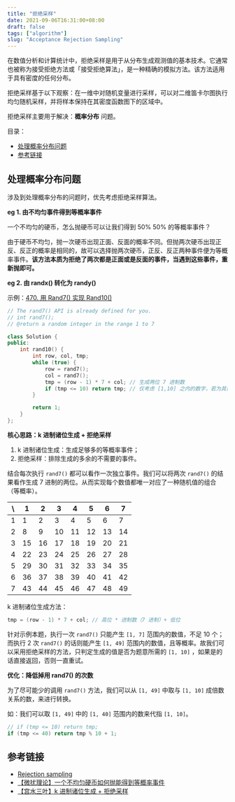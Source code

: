 ```yaml
---
title: "拒绝采样"
date: 2021-09-06T16:31:00+08:00
draft: false
tags: ["algorithm"]
slug: "Acceptance Rejection Sampling"
---
```


在数值分析和计算统计中，拒绝采样是用于从分布生成观测值的基本技术。它通常也被称为接受拒绝方法或「接受拒绝算法」，是一种精确的模拟方法。该方法适用于具有密度的任何分布。

拒绝采样基于以下观察：在一维中对随机变量进行采样，可以对二维笛卡尔图执行均匀随机采样，并将样本保持在其密度函数图下的区域中。

拒绝采样主要用于解决：**概率分布** 问题。

目录：

- [处理概率分布问题](#处理概率分布问题)
- [参考链接](#参考链接)

## 处理概率分布问题

涉及到处理概率分布的问题时，优先考虑拒绝采样算法。

**eg 1. 由不均匀事件得到等概率事件**

一个不均匀的硬币，怎么抛硬币可以让我们得到 50% 50% 的等概率事件？

由于硬币不均匀，抛一次硬币出现正面、反面的概率不同。但抛两次硬币出现正反、反正的概率是相同的，故可以选择抛两次硬币，正反、反正两种事件便为等概率事件。**该方法本质为拒绝了两次都是正面或是反面的事件，当遇到这些事件，重新抛即可。**

**eg 2. 由 randx() 转化为 randy()**

示例：[470. 用 Rand7() 实现 Rand10()](https://leetcode-cn.com/problems/implement-rand10-using-rand7/)

```C++
// The rand7() API is already defined for you.
// int rand7();
// @return a random integer in the range 1 to 7

class Solution {
public:
    int rand10() {
        int row, col, tmp;
        while (true) {
            row = rand7();
            col = rand7();
            tmp = (row - 1) * 7 + col; // 生成两位 7 进制数
            if (tmp <= 10) return tmp; // 仅考虑 [1,10] 之内的数字，若为其他数字则重新选择
        }

        return 1;
    }
};
```

**核心思路：k 进制诸位生成 + 拒绝采样**

1. k 进制诸位生成：生成足够多的等概率事件；
2. 拒绝采样：排除生成的多余的不需要的事件。

结合每次执行 `rand7()` 都可以看作一次独立事件。我们可以将两次 `rand7()` 的结果看作生成 7 进制的两位。从而实现每个数值都唯一对应了一种随机值的组合（等概率）。

\ | 1  | 2  | 3  | 4  | 5  | 6  | 7
--|----|----|----|----|----|----|---
1 | 1  | 2  | 3  | 4  | 5  | 6  | 7
2 | 8  | 9  | 10 | 11 | 12 | 13 | 14
3 | 15 | 16 | 17 | 18 | 19 | 20 | 21
4 | 22 | 23 | 24 | 25 | 26 | 27 | 28
5 | 29 | 30 | 31 | 32 | 33 | 34 | 35
6 | 36 | 37 | 38 | 39 | 40 | 41 | 42
7 | 43 | 44 | 45 | 46 | 47 | 48 | 49

k 进制诸位生成方法：

```C++
tmp = (row - 1) * 7 + col; // 高位 * 进制数（7 进制）+ 低位
```

针对示例本题，执行一次 `rand7()` 只能产生 `[1, 7]` 范围内的数值，不足 10 个；而执行 2 次 `rand7()` 的话则能产生 `[1, 49]` 范围内的数值，且等概率。故我们可以采用拒绝采样的方法，只判定生成的值是否为题意所需的 `[1, 10]` ，如果是的话直接返回，否则一直重试。

**优化：降低掉用 rand7() 的次数**

为了尽可能少的调用 `rand7()` 方法，我们可以从 `[1, 49]` 中取与 `[1, 10]` 成倍数关系的数，来进行转换。

如：我们可以取 `[1, 49]` 中的 `[1, 40]` 范围内的数来代指 `[1, 10]`。

```C++
// if (tmp <= 10) return tmp;
if (tmp <= 40) return tmp % 10 + 1;
```

## 参考链接

* [Rejection sampling](https://en.wikipedia.org/wiki/Rejection_sampling)
* [【微扰理论】一个不均匀硬币如何抛能得到等概率事件](https://leetcode-cn.com/problems/implement-rand10-using-rand7/solution/wei-rao-li-lun-yi-ge-bu-jun-yun-ying-bi-fo4ei/)
* [【宫水三叶】k 进制诸位生成 + 拒绝采样](https://leetcode-cn.com/problems/implement-rand10-using-rand7/solution/gong-shui-san-xie-k-jin-zhi-zhu-wei-shen-zmd4/)
